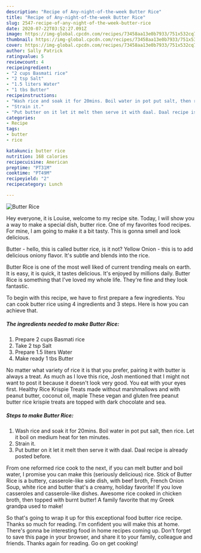 ```yaml
---
description: "Recipe of Any-night-of-the-week Butter Rice"
title: "Recipe of Any-night-of-the-week Butter Rice"
slug: 2547-recipe-of-any-night-of-the-week-butter-rice
date: 2020-07-22T03:52:27.091Z
image: https://img-global.cpcdn.com/recipes/73458aa13e0b7933/751x532cq70/butter-rice-recipe-main-photo.jpg
thumbnail: https://img-global.cpcdn.com/recipes/73458aa13e0b7933/751x532cq70/butter-rice-recipe-main-photo.jpg
cover: https://img-global.cpcdn.com/recipes/73458aa13e0b7933/751x532cq70/butter-rice-recipe-main-photo.jpg
author: Sally Patrick
ratingvalue: 5
reviewcount: 4
recipeingredient:
- "2 cups Basmati rice"
- "2 tsp Salt"
- "1.5 liters Water"
- "1 tbs Butter"
recipeinstructions:
- "Wash rice and soak it for 20mins. Boil water in pot put salt, then rice. Let it boil on medium heat for ten minutes."
- "Strain it."
- "Put butter on it let it melt then serve it with daal. Daal recipe is already posted before."
categories:
- Recipe
tags:
- butter
- rice

katakunci: butter rice 
nutrition: 168 calories
recipecuisine: American
preptime: "PT31M"
cooktime: "PT49M"
recipeyield: "2"
recipecategory: Lunch

---
```



![Butter Rice](https://img-global.cpcdn.com/recipes/73458aa13e0b7933/751x532cq70/butter-rice-recipe-main-photo.jpg)

Hey everyone, it is Louise, welcome to my recipe site. Today, I will show you a way to make a special dish, butter rice. One of my favorites food recipes. For mine, I am going to make it a bit tasty. This is gonna smell and look delicious.

Butter - hello, this is called butter rice, is it not? Yellow Onion - this is to add delicious oniony flavor. It&#39;s subtle and blends into the rice.

Butter Rice is one of the most well liked of current trending meals on earth. It is easy, it is quick, it tastes delicious. It's enjoyed by millions daily. Butter Rice is something that I've loved my whole life. They're fine and they look fantastic.


To begin with this recipe, we have to first prepare a few ingredients. You can cook butter rice using 4 ingredients and 3 steps. Here is how you can achieve that.

<!--inarticleads1-->

##### The ingredients needed to make Butter Rice:

1. Prepare 2 cups Basmati rice
1. Take 2 tsp Salt
1. Prepare 1.5 liters Water
1. Make ready 1 tbs Butter


No matter what variety of rice it is that you prefer, pairing it with butter is always a treat. As much as I love this rice, Josh mentioned that I might not want to post it because it doesn&#39;t look very good. You eat with your eyes first. Healthy Rice Krispie Treats made without marshmallows and with peanut butter, coconut oil, maple These vegan and gluten free peanut butter rice krispie treats are topped with dark chocolate and sea. 

<!--inarticleads2-->

##### Steps to make Butter Rice:

1. Wash rice and soak it for 20mins. Boil water in pot put salt, then rice. Let it boil on medium heat for ten minutes.
1. Strain it.
1. Put butter on it let it melt then serve it with daal. Daal recipe is already posted before.


From one reformed rice cook to the next, if you can melt butter and boil water, I promise you can make this (seriously delicious) rice. Stick of Butter Rice is a buttery, casserole-like side dish, with beef broth, French Onion Soup, white rice and butter that&#39;s a creamy, holiday favorite! If you love casseroles and casserole-like dishes. Awesome rice cooked in chicken broth, then topped with burnt butter! A family favorite that my Greek grandpa used to make! 

So that's going to wrap it up for this exceptional food butter rice recipe. Thanks so much for reading. I'm confident you will make this at home. There's gonna be interesting food in home recipes coming up. Don't forget to save this page in your browser, and share it to your family, colleague and friends. Thanks again for reading. Go on get cooking!
